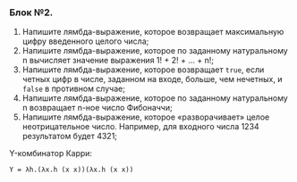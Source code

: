 ### Блок №2.

1. Напишите лямбда-выражение, которое возвращает максимальную цифру введенного целого числа;
2. Напишите лямбда-выражение, которое по заданному натуральному n вычисляет значение выражения 1! + 2! + ... + n!;
3. Напишите лямбда-выражение, которое возвращает `true`, если четных цифр в числе, заданном на входе, больше, чем нечетных, и `false` в противном случае;
4. Напишите лямбда-выражение, которое по заданному натуральному n возвращает n-ное число Фибоначчи;
5. Напишите лямбда-выражение, которое «разворачивает» целое неотрицательное число. Например, для входного числа 1234 результатом будет 4321;

Y-комбинатор Карри:
```
Y = λh.(λx.h (x x))(λx.h (x x))
```